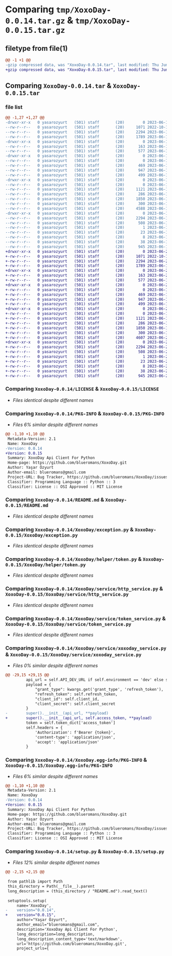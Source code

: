 # Comparing `tmp/XoxoDay-0.0.14.tar.gz` & `tmp/XoxoDay-0.0.15.tar.gz`

## filetype from file(1)

```diff
@@ -1 +1 @@
-gzip compressed data, was "XoxoDay-0.0.14.tar", last modified: Thu Jun 15 18:04:04 2023, max compression
+gzip compressed data, was "XoxoDay-0.0.15.tar", last modified: Thu Jun 22 09:49:28 2023, max compression
```

## Comparing `XoxoDay-0.0.14.tar` & `XoxoDay-0.0.15.tar`

### file list

```diff
@@ -1,27 +1,27 @@
-drwxr-xr-x   0 yasarozyurt   (501) staff       (20)        0 2023-06-15 18:04:04.234079 XoxoDay-0.0.14/
--rw-r--r--   0 yasarozyurt   (501) staff       (20)     1071 2022-10-16 19:39:29.000000 XoxoDay-0.0.14/LICENSE
--rw-r--r--   0 yasarozyurt   (501) staff       (20)     2294 2023-06-15 18:04:04.233924 XoxoDay-0.0.14/PKG-INFO
--rw-r--r--   0 yasarozyurt   (501) staff       (20)     1789 2023-06-15 17:58:41.000000 XoxoDay-0.0.14/README.md
-drwxr-xr-x   0 yasarozyurt   (501) staff       (20)        0 2023-06-15 18:04:04.230784 XoxoDay-0.0.14/XoxoDay/
--rw-r--r--   0 yasarozyurt   (501) staff       (20)      163 2023-06-15 18:03:54.000000 XoxoDay-0.0.14/XoxoDay/__init__.py
--rw-r--r--   0 yasarozyurt   (501) staff       (20)      577 2023-06-15 17:06:19.000000 XoxoDay-0.0.14/XoxoDay/exception.py
-drwxr-xr-x   0 yasarozyurt   (501) staff       (20)        0 2023-06-15 18:04:04.232142 XoxoDay-0.0.14/XoxoDay/helper/
--rw-r--r--   0 yasarozyurt   (501) staff       (20)        0 2023-06-14 18:06:04.000000 XoxoDay-0.0.14/XoxoDay/helper/__init__.py
--rw-r--r--   0 yasarozyurt   (501) staff       (20)      469 2023-06-14 18:27:10.000000 XoxoDay-0.0.14/XoxoDay/helper/sqlite.py
--rw-r--r--   0 yasarozyurt   (501) staff       (20)      947 2023-06-14 18:27:04.000000 XoxoDay-0.0.14/XoxoDay/helper/token.py
--rw-r--r--   0 yasarozyurt   (501) staff       (20)      499 2023-06-14 18:06:04.000000 XoxoDay-0.0.14/XoxoDay/serializer.py
-drwxr-xr-x   0 yasarozyurt   (501) staff       (20)        0 2023-06-15 18:04:04.233565 XoxoDay-0.0.14/XoxoDay/service/
--rw-r--r--   0 yasarozyurt   (501) staff       (20)        0 2023-06-14 18:26:05.000000 XoxoDay-0.0.14/XoxoDay/service/__init__.py
--rw-r--r--   0 yasarozyurt   (501) staff       (20)     1121 2023-06-14 18:07:04.000000 XoxoDay-0.0.14/XoxoDay/service/http_service.py
--rw-r--r--   0 yasarozyurt   (501) staff       (20)      286 2023-06-14 21:15:51.000000 XoxoDay-0.0.14/XoxoDay/service/placeOrder.json
--rw-r--r--   0 yasarozyurt   (501) staff       (20)     1850 2023-06-15 17:52:44.000000 XoxoDay-0.0.14/XoxoDay/service/token_service.py
--rw-r--r--   0 yasarozyurt   (501) staff       (20)      300 2023-06-14 20:56:15.000000 XoxoDay-0.0.14/XoxoDay/service/voucher.json
--rw-r--r--   0 yasarozyurt   (501) staff       (20)     4588 2023-06-15 17:58:41.000000 XoxoDay-0.0.14/XoxoDay/service/xoxoday_service.py
-drwxr-xr-x   0 yasarozyurt   (501) staff       (20)        0 2023-06-15 18:04:04.231561 XoxoDay-0.0.14/XoxoDay.egg-info/
--rw-r--r--   0 yasarozyurt   (501) staff       (20)     2294 2023-06-15 18:04:04.000000 XoxoDay-0.0.14/XoxoDay.egg-info/PKG-INFO
--rw-r--r--   0 yasarozyurt   (501) staff       (20)      508 2023-06-15 18:04:04.000000 XoxoDay-0.0.14/XoxoDay.egg-info/SOURCES.txt
--rw-r--r--   0 yasarozyurt   (501) staff       (20)        1 2023-06-15 18:04:04.000000 XoxoDay-0.0.14/XoxoDay.egg-info/dependency_links.txt
--rw-r--r--   0 yasarozyurt   (501) staff       (20)       23 2023-06-15 18:04:04.000000 XoxoDay-0.0.14/XoxoDay.egg-info/requires.txt
--rw-r--r--   0 yasarozyurt   (501) staff       (20)        8 2023-06-15 18:04:04.000000 XoxoDay-0.0.14/XoxoDay.egg-info/top_level.txt
--rw-r--r--   0 yasarozyurt   (501) staff       (20)       38 2023-06-15 18:04:04.234129 XoxoDay-0.0.14/setup.cfg
--rw-r--r--   0 yasarozyurt   (501) staff       (20)      945 2023-06-15 18:03:51.000000 XoxoDay-0.0.14/setup.py
+drwxr-xr-x   0 yasarozyurt   (501) staff       (20)        0 2023-06-22 09:49:28.676327 XoxoDay-0.0.15/
+-rw-r--r--   0 yasarozyurt   (501) staff       (20)     1071 2022-10-16 19:39:29.000000 XoxoDay-0.0.15/LICENSE
+-rw-r--r--   0 yasarozyurt   (501) staff       (20)     2294 2023-06-22 09:49:28.676194 XoxoDay-0.0.15/PKG-INFO
+-rw-r--r--   0 yasarozyurt   (501) staff       (20)     1789 2023-06-15 17:58:41.000000 XoxoDay-0.0.15/README.md
+drwxr-xr-x   0 yasarozyurt   (501) staff       (20)        0 2023-06-22 09:49:28.673283 XoxoDay-0.0.15/XoxoDay/
+-rw-r--r--   0 yasarozyurt   (501) staff       (20)      163 2023-06-22 09:49:17.000000 XoxoDay-0.0.15/XoxoDay/__init__.py
+-rw-r--r--   0 yasarozyurt   (501) staff       (20)      577 2023-06-15 17:06:19.000000 XoxoDay-0.0.15/XoxoDay/exception.py
+drwxr-xr-x   0 yasarozyurt   (501) staff       (20)        0 2023-06-22 09:49:28.674525 XoxoDay-0.0.15/XoxoDay/helper/
+-rw-r--r--   0 yasarozyurt   (501) staff       (20)        0 2023-06-14 18:06:04.000000 XoxoDay-0.0.15/XoxoDay/helper/__init__.py
+-rw-r--r--   0 yasarozyurt   (501) staff       (20)      469 2023-06-14 18:27:10.000000 XoxoDay-0.0.15/XoxoDay/helper/sqlite.py
+-rw-r--r--   0 yasarozyurt   (501) staff       (20)      947 2023-06-14 18:27:04.000000 XoxoDay-0.0.15/XoxoDay/helper/token.py
+-rw-r--r--   0 yasarozyurt   (501) staff       (20)      499 2023-06-14 18:06:04.000000 XoxoDay-0.0.15/XoxoDay/serializer.py
+drwxr-xr-x   0 yasarozyurt   (501) staff       (20)        0 2023-06-22 09:49:28.675862 XoxoDay-0.0.15/XoxoDay/service/
+-rw-r--r--   0 yasarozyurt   (501) staff       (20)        0 2023-06-14 18:26:05.000000 XoxoDay-0.0.15/XoxoDay/service/__init__.py
+-rw-r--r--   0 yasarozyurt   (501) staff       (20)     1121 2023-06-14 18:07:04.000000 XoxoDay-0.0.15/XoxoDay/service/http_service.py
+-rw-r--r--   0 yasarozyurt   (501) staff       (20)      286 2023-06-14 21:15:51.000000 XoxoDay-0.0.15/XoxoDay/service/placeOrder.json
+-rw-r--r--   0 yasarozyurt   (501) staff       (20)     1850 2023-06-15 17:52:44.000000 XoxoDay-0.0.15/XoxoDay/service/token_service.py
+-rw-r--r--   0 yasarozyurt   (501) staff       (20)      300 2023-06-14 20:56:15.000000 XoxoDay-0.0.15/XoxoDay/service/voucher.json
+-rw-r--r--   0 yasarozyurt   (501) staff       (20)     4607 2023-06-22 09:49:08.000000 XoxoDay-0.0.15/XoxoDay/service/xoxoday_service.py
+drwxr-xr-x   0 yasarozyurt   (501) staff       (20)        0 2023-06-22 09:49:28.674052 XoxoDay-0.0.15/XoxoDay.egg-info/
+-rw-r--r--   0 yasarozyurt   (501) staff       (20)     2294 2023-06-22 09:49:28.000000 XoxoDay-0.0.15/XoxoDay.egg-info/PKG-INFO
+-rw-r--r--   0 yasarozyurt   (501) staff       (20)      508 2023-06-22 09:49:28.000000 XoxoDay-0.0.15/XoxoDay.egg-info/SOURCES.txt
+-rw-r--r--   0 yasarozyurt   (501) staff       (20)        1 2023-06-22 09:49:28.000000 XoxoDay-0.0.15/XoxoDay.egg-info/dependency_links.txt
+-rw-r--r--   0 yasarozyurt   (501) staff       (20)       23 2023-06-22 09:49:28.000000 XoxoDay-0.0.15/XoxoDay.egg-info/requires.txt
+-rw-r--r--   0 yasarozyurt   (501) staff       (20)        8 2023-06-22 09:49:28.000000 XoxoDay-0.0.15/XoxoDay.egg-info/top_level.txt
+-rw-r--r--   0 yasarozyurt   (501) staff       (20)       38 2023-06-22 09:49:28.676368 XoxoDay-0.0.15/setup.cfg
+-rw-r--r--   0 yasarozyurt   (501) staff       (20)      945 2023-06-22 09:49:08.000000 XoxoDay-0.0.15/setup.py
```

### Comparing `XoxoDay-0.0.14/LICENSE` & `XoxoDay-0.0.15/LICENSE`

 * *Files identical despite different names*

### Comparing `XoxoDay-0.0.14/PKG-INFO` & `XoxoDay-0.0.15/PKG-INFO`

 * *Files 6% similar despite different names*

```diff
@@ -1,10 +1,10 @@
 Metadata-Version: 2.1
 Name: XoxoDay
-Version: 0.0.14
+Version: 0.0.15
 Summary: XoxoDay Api Client For Python
 Home-page: https://github.com/blueromans/XoxoDay.git
 Author: Yaşar Özyurt
 Author-email: blueromans@gmail.com
 Project-URL: Bug Tracker, https://github.com/blueromans/XoxoDay/issues
 Classifier: Programming Language :: Python :: 3
 Classifier: License :: OSI Approved :: MIT License
```

### Comparing `XoxoDay-0.0.14/README.md` & `XoxoDay-0.0.15/README.md`

 * *Files identical despite different names*

### Comparing `XoxoDay-0.0.14/XoxoDay/exception.py` & `XoxoDay-0.0.15/XoxoDay/exception.py`

 * *Files identical despite different names*

### Comparing `XoxoDay-0.0.14/XoxoDay/helper/token.py` & `XoxoDay-0.0.15/XoxoDay/helper/token.py`

 * *Files identical despite different names*

### Comparing `XoxoDay-0.0.14/XoxoDay/service/http_service.py` & `XoxoDay-0.0.15/XoxoDay/service/http_service.py`

 * *Files identical despite different names*

### Comparing `XoxoDay-0.0.14/XoxoDay/service/token_service.py` & `XoxoDay-0.0.15/XoxoDay/service/token_service.py`

 * *Files identical despite different names*

### Comparing `XoxoDay-0.0.14/XoxoDay/service/xoxoday_service.py` & `XoxoDay-0.0.15/XoxoDay/service/xoxoday_service.py`

 * *Files 0% similar despite different names*

```diff
@@ -29,15 +29,15 @@
         api_url = self.API_DEV_URL if self.environment == 'dev' else self.API_PROD_URL
         payload = {
             "grant_type": kwargs.get('grant_type', 'refresh_token'),
             "refresh_token": self.refresh_token,
             "client_id": self.client_id,
             "client_secret": self.client_secret
         }
-        super().__init__(api_url, **payload)
+        super().__init__(api_url, self.access_token, **payload)
         token = self.token_dict['access_token']
         self.headers = {
             'Authorization': f'Bearer {token}',
             'content-type': 'application/json',
             'accept': 'application/json'
         }
```

### Comparing `XoxoDay-0.0.14/XoxoDay.egg-info/PKG-INFO` & `XoxoDay-0.0.15/XoxoDay.egg-info/PKG-INFO`

 * *Files 6% similar despite different names*

```diff
@@ -1,10 +1,10 @@
 Metadata-Version: 2.1
 Name: XoxoDay
-Version: 0.0.14
+Version: 0.0.15
 Summary: XoxoDay Api Client For Python
 Home-page: https://github.com/blueromans/XoxoDay.git
 Author: Yaşar Özyurt
 Author-email: blueromans@gmail.com
 Project-URL: Bug Tracker, https://github.com/blueromans/XoxoDay/issues
 Classifier: Programming Language :: Python :: 3
 Classifier: License :: OSI Approved :: MIT License
```

### Comparing `XoxoDay-0.0.14/setup.py` & `XoxoDay-0.0.15/setup.py`

 * *Files 12% similar despite different names*

```diff
@@ -2,15 +2,15 @@
 
 from pathlib import Path
 this_directory = Path(__file__).parent
 long_description = (this_directory / "README.md").read_text()
 
 setuptools.setup(
     name='XoxoDay',
-    version="0.0.14",
+    version="0.0.15",
     author="Yaşar Özyurt",
     author_email="blueromans@gmail.com",
     description='XoxoDay Api Client For Python',
     long_description=long_description,
     long_description_content_type='text/markdown',
     url='https://github.com/blueromans/XoxoDay.git',
     project_urls={
```

